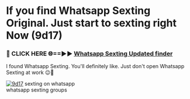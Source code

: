 # If you find Whatsapp Sexting Original. Just start to sexting right Now (9d17)

<h3>🔴 CLICK HERE 🌐==►► <a href="https://tinyurl.com/mtbk5fxa" rel="nofollow">Whatsapp Sexting Updated finder</a></h3>

I found Whatsapp Sexting. You'll definitely like. Just don't open Whatsapp Sexting at work 😉💬

[![9d17](https://i.imgur.com/Q8WKrnY.jpeg)](https://tinyurl.com/mtbk5fxa)
sexting on whatsapp<br>
whatsapp sexting groups